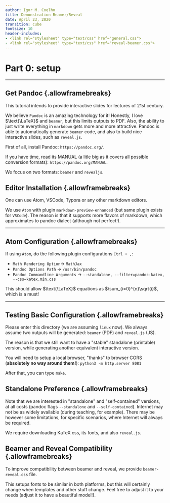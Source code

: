 ```yaml
---
author: Igor M. Coelho
title: Demonstration Beamer/Reveal
date: April 23, 2020
transition: cube
fontsize: 10
header-includes:
- <link rel="stylesheet" type="text/css" href="general.css">
- <link rel="stylesheet" type="text/css" href="reveal-beamer.css">
---
```



# Part 0: setup

-------

## Get Pandoc {.allowframebreaks}

This tutorial intends to provide interactive slides for lectures of 21st century.

We believe `Pandoc` is an amazing technology for it! Honestly, I love $\text{\LaTeX}$ and `beamer`, but this limits outputs to PDF.
Also, the ability to just write everything in `markdown` gets more and more attractive. Pandoc is able to automatically generate `beamer` code, and also to build nice interactive slides, such as `reveal.js`.

First of all, install Pandoc: `https://pandoc.org/`.

If you have time, read its MANUAL (a litle big as it covers all possible conversion formats): `https://pandoc.org/MANUAL`.

We focus on two formats: `beamer` and `revealjs`.

## Editor Installation {.allowframebreaks}

One can use Atom, VSCode, Typora or any other markdown editors.

We use `Atom` with plugin `markdown-preview-enhanced` (but same plugin exists for `VSCode`).
The reason is that it supports more flavors of markdown, which approximates to pandoc dialect (although not perfect!).


--------

## Atom Configuration {.allowframebreaks}

If using `Atom`, do the following plugin configurations `Ctrl + ,`:

- `Math Rendering Option`-> `MathJax`
- `Pandoc Options Path` -> `/usr/bin/pandoc`
- `Pandoc Commandline Arguments` -> `--standalone, --filter=pandoc-katex, --css=katex.min.css`

This should allow $\text{\LaTeX}$ equations as $\sum_{i=0}^{n}\sqrt{i}$, which is a must!

------

## Testing Basic Configuration {.allowframebreaks}

Please enter this directory (we are assuming `linux` now).
We always assume two outputs will be generated: `beamer` (PDF) and `reveal.js` (JS).

The reason is that we still want to have a "stable" standalone (printable) version, while generating another equivalent interactive version.

You will need to setup a local browser, "thanks" to browser CORS (**absolutely no way around them!**): `python3 -m http.server 8081`

After that, you can type `make`.

## Standalone Preference {.allowframebreaks}

Note that we are interested in "standalone" and "self-contained" versions, at all costs (pandoc flags `--standalone` and `--self-contained`).
Internet may not be as widely available (during teaching, for example).
There may be however some limitations, for specific scenarios, where Internet will always be required.

We require downloading KaTeX css, its fonts, and also `reveal.js`.

## Beamer and Reveal Compatibility {.allowframebreaks}

To improve compatibility between beamer and reveal, we provide `beamer-reveal.css` file.

This setups fonts to be similar in both platforms, but this will certainly change when templates and other stuff change. Feel free to adjust it to your needs (adjust it to have a beautiful model!).
